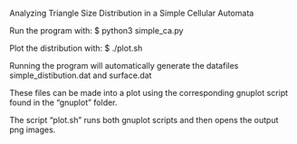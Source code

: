 Analyzing Triangle Size Distribution in a Simple Cellular Automata

Run the program with:
$ python3 simple_ca.py

Plot the distribution with:
$ ./plot.sh

Running the program will automatically generate the datafiles
simple_distibution.dat and surface.dat 

These files can be made into a plot using the corresponding 
gnuplot script found in the “gnuplot” folder.  

The script “plot.sh” runs both gnuplot scripts and then opens
the output png images.
